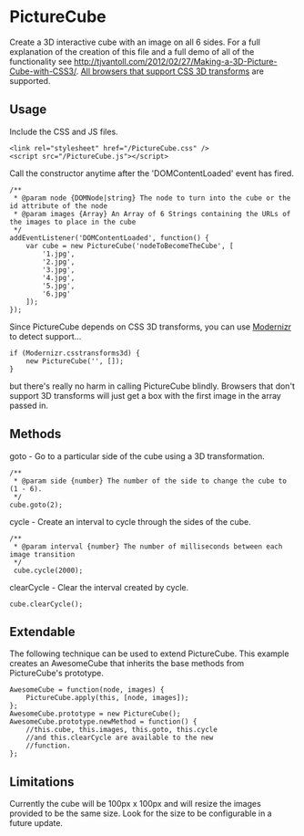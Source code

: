 # PictureCube

Create a 3D interactive cube with an image on all 6 sides.  For a full explanation of the creation of this file and a full demo of all of the functionality see http://tjvantoll.com/2012/02/27/Making-a-3D-Picture-Cube-with-CSS3/.  [All browsers that support CSS 3D transforms](http://caniuse.com/#feat=transforms3d) are supported.

## Usage

Include the CSS and JS files.

	<link rel="stylesheet" href="/PictureCube.css" />
	<script src="/PictureCube.js"></script>

Call the constructor anytime after the 'DOMContentLoaded' event has fired.

	/**
	 * @param node {DOMNode|string} The node to turn into the cube or the id attribute of the node
	 * @param images {Array} An Array of 6 Strings containing the URLs of the images to place in the cube
	 */
	addEventListener('DOMContentLoaded', function() {
		var cube = new PictureCube('nodeToBecomeTheCube', [
			'1.jpg',
			'2.jpg',
			'3.jpg',
			'4.jpg',
			'5.jpg',
			'6.jpg'
		]);
	});
	
Since PictureCube depends on CSS 3D transforms, you can use [Modernizr](http://modernizr.com) to detect support...

	if (Modernizr.csstransforms3d) {
		new PictureCube('', []);
	}
	
but there's really no harm in calling PictureCube blindly.  Browsers that don't support 3D transforms will just get a box with the first image in the array passed in.
	
## Methods

goto - Go to a particular side of the cube using a 3D transformation.

	/**
	 * @param side {number} The number of the side to change the cube to (1 - 6).
	 */
	cube.goto(2);
	
cycle - Create an interval to cycle through the sides of the cube.

	/**
	 * @param interval {number} The number of milliseconds between each image transition
	 */
	 cube.cycle(2000);
	 
clearCycle - Clear the interval created by cycle.

	cube.clearCycle();

## Extendable

The following technique can be used to extend PictureCube.  This example creates an AwesomeCube that inherits the base methods from PictureCube's prototype.

	AwesomeCube = function(node, images) {
	    PictureCube.apply(this, [node, images]);
	};
	AwesomeCube.prototype = new PictureCube();
	AwesomeCube.prototype.newMethod = function() {
	    //this.cube, this.images, this.goto, this.cycle
	    //and this.clearCycle are available to the new
	    //function.
	};

## Limitations

Currently the cube will be 100px x 100px and will resize the images provided to be the same size.  Look for the size to be configurable in a future update.